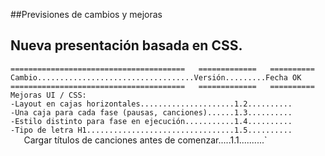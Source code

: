 ##Previsiones de cambios y mejoras  

Nueva presentación basada en CSS.  
---
`=======================================   =============   ==========`  
`Cambio...................................Versión.........Fecha OK`  
`=======================================   =============   ==========`  
`Mejoras UI / CSS:`  
`-Layout en cajas horizontales.....................1.2..........`  
`-Una caja para cada fase (pausas, canciones)......1.3..........`  
`-Estilo distinto para fase en ejecución...........1.4..........`  
`-Tipo de letra H1.................................1.5..........`  
`  
`Cargar títulos de canciones antes de comenzar.....1.1..........`
